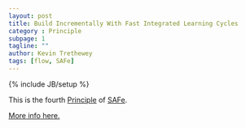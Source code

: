 ```yaml
---
layout: post
title: Build Incrementally With Fast Integrated Learning Cycles
category : Principle
subpage: 1
tagline: ""
author: Kevin Trethewey
tags: [flow, SAFe]
---
```

{% include JB/setup %}

This is the fourth [Principle](/principles.html) of [SAFe](/archetype/SAFe/).

[More info here.](http://scaledagileframework.com/build-incrementally-with-fast-integrated-learning-cycles/)


